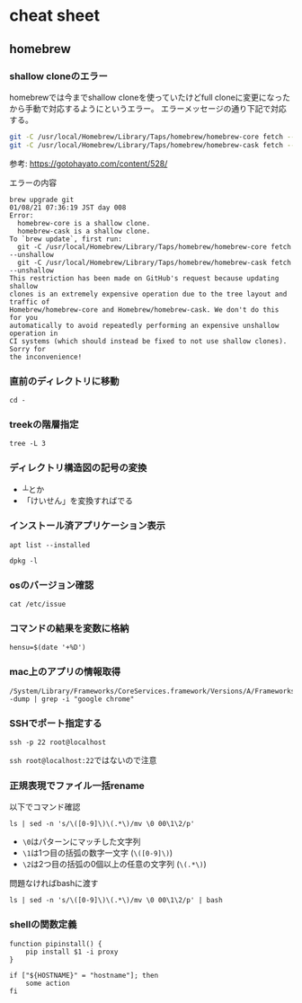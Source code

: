 # cheat sheet

## homebrew

### shallow cloneのエラー

homebrewでは今までshallow cloneを使っていたけどfull cloneに変更になったから手動で対応するようにというエラー。
エラーメッセージの通り下記で対応する。

```bash
git -C /usr/local/Homebrew/Library/Taps/homebrew/homebrew-core fetch --unshallow
git -C /usr/local/Homebrew/Library/Taps/homebrew/homebrew-cask fetch --unshallow
```

参考: https://gotohayato.com/content/528/

エラーの内容
```
brew upgrade git                                                                                                                                                                      01/08/21 07:36:19 JST day 008
Error:
  homebrew-core is a shallow clone.
  homebrew-cask is a shallow clone.
To `brew update`, first run:
  git -C /usr/local/Homebrew/Library/Taps/homebrew/homebrew-core fetch --unshallow
  git -C /usr/local/Homebrew/Library/Taps/homebrew/homebrew-cask fetch --unshallow
This restriction has been made on GitHub's request because updating shallow
clones is an extremely expensive operation due to the tree layout and traffic of
Homebrew/homebrew-core and Homebrew/homebrew-cask. We don't do this for you
automatically to avoid repeatedly performing an expensive unshallow operation in
CI systems (which should instead be fixed to not use shallow clones). Sorry for
the inconvenience!
```

### 直前のディレクトリに移動

```
cd -
```

### treekの階層指定

```
tree -L 3
```

### ディレクトリ構造図の記号の変換

- ┴とか
- 「けいせん」を変換すればでる

### インストール済アプリケーション表示

```
apt list --installed
```

```
dpkg -l
```

### osのバージョン確認

```
cat /etc/issue
```

### コマンドの結果を変数に格納

```
hensu=$(date '+%D')
```

### mac上のアプリの情報取得

```
/System/Library/Frameworks/CoreServices.framework/Versions/A/Frameworks/LaunchServices.framework/Versions/A/Support/lsregister -dump | grep -i "google chrome"
```

### SSHでポート指定する

```
ssh -p 22 root@localhost
```

`ssh root@localhost:22`ではないので注意

### 正規表現でファイル一括rename

以下でコマンド確認

```
ls | sed -n 's/\([0-9]\)\(.*\)/mv \0 00\1\2/p'
```

- `\0`はパターンにマッチした文字列
- `\1`は1つ目の括弧の数字一文字 (`\([0-9]\)`)
- `\2`は2つ目の括弧の0個以上の任意の文字列 (`\(.*\)`)

問題なければbashに渡す

```
ls | sed -n 's/\([0-9]\)\(.*\)/mv \0 00\1\2/p' | bash
```

### shellの関数定義

```
function pipinstall() {
    pip install $1 -i proxy
}
```

```
if ["${HOSTNAME}" = "hostname"]; then
    some action
fi
```

